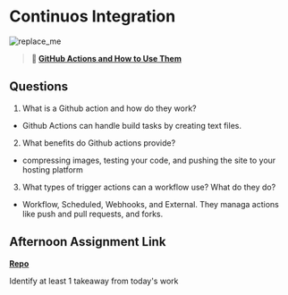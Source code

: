 # Continuos Integration

![replace_me](https://codeworks.blob.core.windows.net/public/assets/img/illustrations/placeholder.svg)

> **📖 [GitHub Actions and How to Use Them](https://codeworksacademy.com/fs-student-guide/resources/wk8-9/05-Github-Actions)**

## Questions

1. What is a Github action and how do they work?
 - Github Actions can handle build tasks by creating text files.
2. What benefits do Github actions provide?
 - compressing images, testing your code, and pushing the site to your hosting platform
3. What types of trigger actions can a workflow use? What do they do?
 - Workflow, Scheduled, Webhooks, and External. They managa actions like push and pull requests, and forks. 
## Afternoon Assignment Link

**[Repo](https://github.com/clear/<ASSIGNMENT_REPO>)**

Identify at least 1 takeaway from today's work
